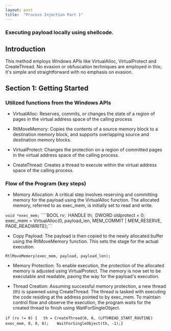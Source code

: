 ```yaml
---
layout: post
title:  "Process Injection Part 1"
---
```


### Executing payload locally using shellcode.

## Introduction

This method employs Windows APIs like VirtualAlloc, VirtualProtect and CreateThread. No evasion or obfuscation techniques are employed in this; it's simple and straightforward with no emphasis on evasion.

## Section 1: Getting Started

### Utilized functions from the Windows APIs
- VirtualAlloc: Reserves, commits, or changes the state of a region of pages in the virtual address space of the calling process

- RtlMoveMemory: Copies the contents of a source memory block to a destination memory block, and supports overlapping source and destination memory blocks.

- VirtualProtect: Changes the protection on a region of committed pages in the virtual address space of the calling process.

- CreateThread: Creates a thread to execute within the virtual address space of the calling process.

### Flow of the Program (key steps)

- Memory Allocation: A critical step involves reserving and committing memory for the payload using the VirtualAlloc function. The allocated memory, referred to as exec_mem, is initially set to read and write.

```void *exec_mem;```
````BOOL rv;```
```HANDLE th;```
```DWORD oldprotect = 0;```
```exec_mem = VirtualAlloc(0, payload_len, MEM_COMMIT | MEM_RESERVE, PAGE_READWRITE);```

- Copy Payload: The payload is then copied to the newly allocated buffer using the RtlMoveMemory function. This sets the stage for the actual execution.

```RtlMoveMemory(exec_mem, payload, payload_len);```

- Memory Protection: To enable execution, the protection of the allocated memory is adjusted using VirtualProtect. The memory is now set to be executable and readable, paving the way for the payload's execution.

- Thread Creation: Assuming successful memory protection, a new thread (th) is spawned using CreateThread. The thread is tasked with executing the code residing at the address pointed to by exec_mem. To maintain control flow and observe the execution, the program waits for the created thread to finish using WaitForSingleObject.

```if (rv != 0) {```
```  th = CreateThread(0, 0, (LPTHREAD_START_ROUTINE) exec_mem, 0, 0, 0);```
```   WaitForSingleObject(th, -1);}```

